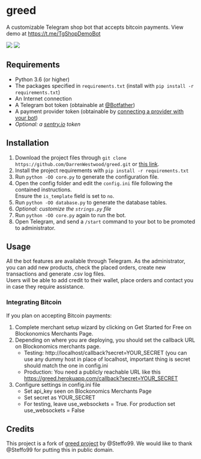 # greed

A customizable Telegram shop bot that accepts bitcoin payments. View demo at https://t.me/TgShopDemoBot

![](https://img.shields.io/badge/version-beta-blue.svg) ![](https://img.shields.io/badge/maintenance-passively--maintained-yellowgreen)

## Requirements

* Python 3.6 (or higher)
* The packages specified in `requirements.txt` (install with `pip install -r requirements.txt`)
* An Internet connection
* A Telegram bot token (obtainable at [@Botfather](https://t.me/Botfather))
* A payment provider token (obtainable by [connecting a provider with your bot](https://t.me/Botfather))
* _Optional: a [sentry.io](https://sentry.io) token_

## Installation

1. Download the project files through `git clone https://github.com/DarrenWestwood/greed.git` or [this link](https://github.com/DarrenWestwood/greed/archive/master.zip).
2. Install the project requirements with `pip install -r requirements.txt`
3. Run `python -OO core.py` to generate the configuration file.
4. Open the config folder and edit the `config.ini` file following the contained instructions.  
Ensure the `is_template` field is set to `no`.
5. Run `python -OO database.py` to generate the database tables. 
6. _Optional: customize the `strings.py` file_
7. Run `python -OO core.py` again to run the bot.
8. Open Telegram, and send a `/start` command to your bot to be promoted to administrator.

## Usage

All the bot features are available through Telegram.
As the administrator, you can add new products, check the placed orders, create new transactions and generate .csv log files.  
Users will be able to add credit to their wallet, place orders and contact you in case they require assistance.

### Integrating Bitcoin

If you plan on accepting Bitcoin payments:

1. Complete merchant setup wizard by clicking on Get Started for Free on Blockonomics Merchants Page.
2. Depending on where you are deploying, you should set the callback URL on Blockonomics merchants page.
	* Testing: http://localhost/callback?secret=YOUR_SECRET (you can use any dummy host in place of localhost, important thing is secret should match the one in config.ini
	* Production: You need a publicly reachable URL like this https://greed.herokuapp.com/callback?secret=YOUR_SECRET
3. Configure settings in config.ini file
	* Set api_key seen on Blockonomics Merchants Page
	* Set secret as YOUR_SECRET
	* For testing, leave use_websockets = True. For production set use_websockets = False	

## Credits
This project is a fork of [greed project](https://github.com/Steffo99/greed) by @Steffo99. We would like to thank @Steffo99 for putting this in public domain. 
